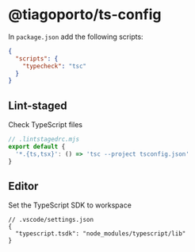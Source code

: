 # @tiagoporto/ts-config

In `package.json` add the following scripts:

```json
{
  "scripts": {
    "typecheck": "tsc"
  }
}
```

## Lint-staged

Check TypeScript files

```mjs
// .lintstagedrc.mjs
export default {
  '*.{ts,tsx}': () => 'tsc --project tsconfig.json'
}
```

## Editor

Set the TypeScript SDK to workspace

```jsonc
// .vscode/settings.json
{
  "typescript.tsdk": "node_modules/typescript/lib"
}
```

